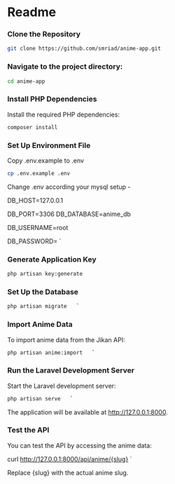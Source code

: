 
# Readme 
 
### Clone the Repository  

```bash
git clone https://github.com/smriad/anime-app.git 
```
### Navigate to the project directory:

```bash
cd anime-app
```
### Install PHP Dependencies

Install the required PHP dependencies:

```bash
composer install   
```

### Set Up Environment File

Copy .env.example to .env

```bash
cp .env.example .env
```

Change .env according your mysql setup - 

DB_HOST=127.0.0.1

DB_PORT=3306
DB_DATABASE=anime_db

DB_USERNAME=root

DB_PASSWORD=  `

### Generate Application Key
```bash
php artisan key:generate  
```

### Set Up the Database
```bash
php artisan migrate   `
```
### Import Anime Data

To import anime data from the Jikan API:
```bash
php artisan anime:import   `
```
### Run the Laravel Development Server

Start the Laravel development server:
```bash
php artisan serve   `
```
The application will be available at http://127.0.0.1:8000.

### Test the API

You can test the API by accessing the anime data:

curl http://127.0.0.1:8000/api/anime/{slug}   `

Replace {slug} with the actual anime slug.
